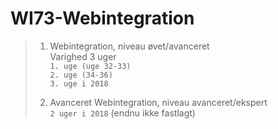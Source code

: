 # WI73-Webintegration
> 1. Webintegration, niveau øvet/avanceret<br>
> Varighed 3 uger<br>
>  `1. uge (uge 32-33)`<br>
>  `2. uge (34-36)`<br>
>  `3. uge i 2018` <br>
>
> 2. Avanceret Webintegration, niveau avanceret/ekspert<br>
>   `2 uger i 2018` (endnu ikke fastlagt)
